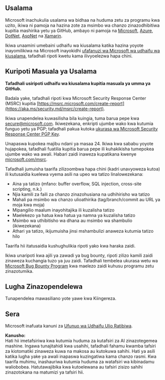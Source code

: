 ## Usalama

Microsoft inachukulia usalama wa bidhaa na huduma zetu za programu kwa uzito, ikiwa ni pamoja na hazina zote za msimbo wa chanzo zinazodhibitiwa kupitia mashirika yetu ya GitHub, ambayo ni pamoja na [Microsoft](https://github.com/Microsoft), [Azure](https://github.com/Azure), [DotNet](https://github.com/dotnet), [AspNet](https://github.com/aspnet) na [Xamarin](https://github.com/xamarin).

Ikiwa unaamini umebaini udhaifu wa kiusalama katika hazina yoyote inayomilikiwa na Microsoft inayokidhi [ufafanuzi wa Microsoft wa udhaifu wa kiusalama](https://aka.ms/security.md/definition), tafadhali ripoti kwetu kama ilivyoelezwa hapa chini.

## Kuripoti Masuala ya Usalama

**Tafadhali usiripoti udhaifu wa kiusalama kupitia masuala ya umma ya GitHub.**

Badala yake, tafadhali ripoti kwa Microsoft Security Response Center (MSRC) kupitia [https://msrc.microsoft.com/create-report](https://aka.ms/security.md/msrc/create-report).

Ikiwa unapendelea kuwasilisha bila kuingia, tuma barua pepe kwa [secure@microsoft.com](mailto:secure@microsoft.com). Ikiwezekana, enkripti ujumbe wako kwa kutumia funguo yetu ya PGP; tafadhali pakua kutoka [ukurasa wa Microsoft Security Response Center PGP Key](https://aka.ms/security.md/msrc/pgp).

Unapaswa kupokea majibu ndani ya masaa 24. Ikiwa kwa sababu yoyote hujapokea, tafadhali fuatilia kupitia barua pepe ili kuhakikisha tumepokea ujumbe wako wa awali. Habari zaidi inaweza kupatikana kwenye [microsoft.com/msrc](https://www.microsoft.com/msrc). 

Tafadhali jumuisha taarifa zilizoombwa hapa chini (kadri unavyoweza kutoa) ili kutusaidia kuelewa vyema asili na upeo wa tatizo linalowezekana:

  * Aina ya tatizo (mfano: buffer overflow, SQL injection, cross-site scripting, n.k.)
  * Njia kamili za faili za chanzo zinazohusiana na udhihirisho wa tatizo
  * Mahali pa msimbo wa chanzo ulioathirika (tag/branch/commit au URL ya moja kwa moja)
  * Mipangilio maalum inayohitajika ili kuzalisha tatizo
  * Maelekezo ya hatua kwa hatua ya namna ya kuzalisha tatizo
  * Msimbo wa uthibitisho wa dhana au msimbo wa shambulio (ikiwezekana)
  * Athari ya tatizo, ikijumuisha jinsi mshambulizi anaweza kutumia tatizo hilo

Taarifa hii itatusaidia kushughulikia ripoti yako kwa haraka zaidi.

Ikiwa unaripoti kwa ajili ya zawadi ya bug bounty, ripoti zilizo kamili zaidi zinaweza kuchangia tuzo ya juu zaidi. Tafadhali tembelea ukurasa wetu wa [Microsoft Bug Bounty Program](https://aka.ms/security.md/msrc/bounty) kwa maelezo zaidi kuhusu programu zetu zinazotumika.

## Lugha Zinazopendelewa

Tunapendelea mawasiliano yote yawe kwa Kiingereza.

## Sera

Microsoft inafuata kanuni za [Ufunuo wa Udhaifu Ulio Ratibiwa](https://aka.ms/security.md/cvd).

**Kanusho:**  
Hati hii imetafsiriwa kwa kutumia huduma za kutafsiri za AI zinazotegemea mashine. Ingawa tunajitahidi kwa usahihi, tafadhali fahamu kwamba tafsiri za kiotomatiki zinaweza kuwa na makosa au kutokuwa sahihi. Hati ya asili katika lugha yake ya awali inapaswa kuzingatiwa kama chanzo rasmi. Kwa taarifa muhimu, inashauriwa kutumia huduma za watafsiri wa kibinadamu waliobobea. Hatutawajibika kwa kutoelewana au tafsiri zisizo sahihi zinazotokana na matumizi ya tafsiri hii.
